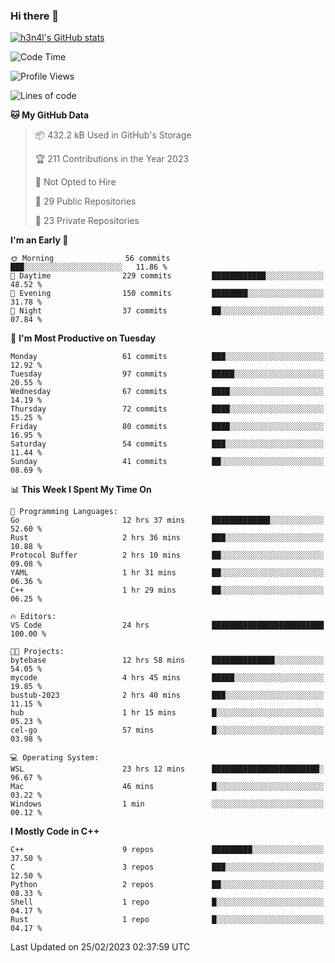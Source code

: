 ### Hi there 👋

[![h3n4l's GitHub stats](https://github-readme-stats.vercel.app/api?username=h3n4l&count_private=true&show_icons=true&theme=radical)](https://github.com/h3n4l/github-readme-stats)

<!--START_SECTION:waka-->
![Code Time](http://img.shields.io/badge/Code%20Time-973%20hrs%2016%20mins-blue)

![Profile Views](http://img.shields.io/badge/Profile%20Views-1-blue)

![Lines of code](https://img.shields.io/badge/From%20Hello%20World%20I%27ve%20Written-1.7%20million%20lines%20of%20code-blue)

**🐱 My GitHub Data** 

> 📦 432.2 kB Used in GitHub's Storage 
 > 
> 🏆 211 Contributions in the Year 2023
 > 
> 🚫 Not Opted to Hire
 > 
> 📜 29 Public Repositories 
 > 
> 🔑 23 Private Repositories 
 > 
**I'm an Early 🐤** 

```text
🌞 Morning                56 commits          ███░░░░░░░░░░░░░░░░░░░░░░   11.86 % 
🌆 Daytime                229 commits         ████████████░░░░░░░░░░░░░   48.52 % 
🌃 Evening                150 commits         ████████░░░░░░░░░░░░░░░░░   31.78 % 
🌙 Night                  37 commits          ██░░░░░░░░░░░░░░░░░░░░░░░   07.84 % 
```
📅 **I'm Most Productive on Tuesday** 

```text
Monday                   61 commits          ███░░░░░░░░░░░░░░░░░░░░░░   12.92 % 
Tuesday                  97 commits          █████░░░░░░░░░░░░░░░░░░░░   20.55 % 
Wednesday                67 commits          ████░░░░░░░░░░░░░░░░░░░░░   14.19 % 
Thursday                 72 commits          ████░░░░░░░░░░░░░░░░░░░░░   15.25 % 
Friday                   80 commits          ████░░░░░░░░░░░░░░░░░░░░░   16.95 % 
Saturday                 54 commits          ███░░░░░░░░░░░░░░░░░░░░░░   11.44 % 
Sunday                   41 commits          ██░░░░░░░░░░░░░░░░░░░░░░░   08.69 % 
```


📊 **This Week I Spent My Time On** 

```text
💬 Programming Languages: 
Go                       12 hrs 37 mins      █████████████░░░░░░░░░░░░   52.60 % 
Rust                     2 hrs 36 mins       ███░░░░░░░░░░░░░░░░░░░░░░   10.88 % 
Protocol Buffer          2 hrs 10 mins       ██░░░░░░░░░░░░░░░░░░░░░░░   09.08 % 
YAML                     1 hr 31 mins        ██░░░░░░░░░░░░░░░░░░░░░░░   06.36 % 
C++                      1 hr 29 mins        ██░░░░░░░░░░░░░░░░░░░░░░░   06.25 % 

🔥 Editors: 
VS Code                  24 hrs              █████████████████████████   100.00 % 

🐱‍💻 Projects: 
bytebase                 12 hrs 58 mins      ██████████████░░░░░░░░░░░   54.05 % 
mycode                   4 hrs 45 mins       █████░░░░░░░░░░░░░░░░░░░░   19.85 % 
bustub-2023              2 hrs 40 mins       ███░░░░░░░░░░░░░░░░░░░░░░   11.15 % 
hub                      1 hr 15 mins        █░░░░░░░░░░░░░░░░░░░░░░░░   05.23 % 
cel-go                   57 mins             █░░░░░░░░░░░░░░░░░░░░░░░░   03.98 % 

💻 Operating System: 
WSL                      23 hrs 12 mins      ████████████████████████░   96.67 % 
Mac                      46 mins             █░░░░░░░░░░░░░░░░░░░░░░░░   03.22 % 
Windows                  1 min               ░░░░░░░░░░░░░░░░░░░░░░░░░   00.12 % 
```

**I Mostly Code in C++** 

```text
C++                      9 repos             █████████░░░░░░░░░░░░░░░░   37.50 % 
C                        3 repos             ███░░░░░░░░░░░░░░░░░░░░░░   12.50 % 
Python                   2 repos             ██░░░░░░░░░░░░░░░░░░░░░░░   08.33 % 
Shell                    1 repo              █░░░░░░░░░░░░░░░░░░░░░░░░   04.17 % 
Rust                     1 repo              █░░░░░░░░░░░░░░░░░░░░░░░░   04.17 % 
```




 Last Updated on 25/02/2023 02:37:59 UTC
<!--END_SECTION:waka-->

